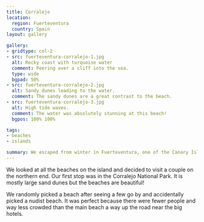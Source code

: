 ```yaml
---
title: Corralejo
location:
  region: Fuerteventura
  country: Spain
layout: gallery

gallery:
- gridtype: col-2
- src: fuerteventura-corralejo-1.jpg
  alt: Rocky coast with turquoise water
  comment: Peering over a cliff into the sea.
  type: wide
  bgpad: 50%
- src: fuerteventura-corralejo-2.jpg
  alt: Sandy dunes leading to the water.
  comment: The sandy dunes are a great contrast to the beach.
- src: fuerteventura-corralejo-3.jpg
  alt: High tide waves.
  comment: The water was absolutely stunning at this beach!
  bgpos: 100% 100%

tags:
- beaches
- islands

summary: We escaped from winter in Fuerteventura, one of the Canary Islands.
---
```


We looked at all the beaches on the island and decided to visit a couple on the northern end. Our first stop was in the Corralejo National Park. It is mostly large sand dunes but the beaches are beautiful!

We randomly picked a beach after seeing a few go by and accidentally picked a nudist beach. It was perfect because there were fewer people and way less crowded than the main beach a way up the road near the big hotels.

